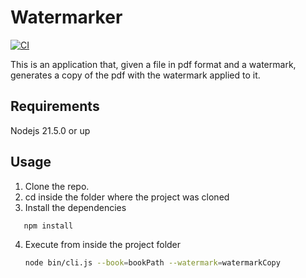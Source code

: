 # Watermarker
[![CI](https://github.com/javierlandini/watermarker/actions/workflows/blank.yml/badge.svg)](https://github.com/javierlandini/watermarker/actions/workflows/blank.yml)

This is an application that, given a file in pdf format and a watermark, generates a copy of the pdf with the watermark applied to it.

## Requirements
Nodejs 21.5.0 or up

## Usage
1. Clone the repo.
2. cd inside the folder where the project was cloned
3. Install the dependencies
```bash
   npm install
```
4. Execute from inside the project folder
   ```bash
   node bin/cli.js --book=bookPath --watermark=watermarkCopy
   ```

